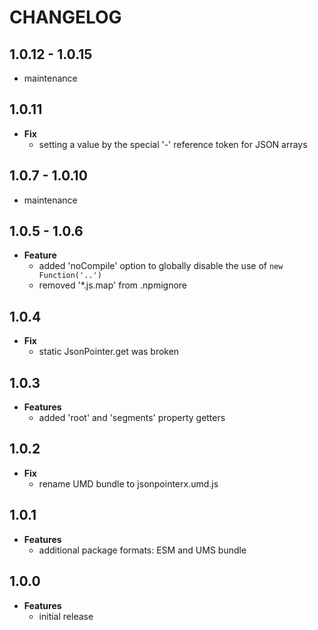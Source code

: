 # CHANGELOG

## 1.0.12 - 1.0.15

* maintenance

## 1.0.11

* **Fix**
  * setting a value by the special '-' reference token for JSON arrays

## 1.0.7 - 1.0.10

* maintenance

## 1.0.5 - 1.0.6

* **Feature**
  * added 'noCompile' option to globally disable the use of `new Function('..')`
  * removed '*.js.map' from .npmignore

## 1.0.4

* **Fix**
  * static JsonPointer.get was broken

## 1.0.3

* **Features**
  * added 'root' and 'segments' property getters

## 1.0.2

* **Fix**
  * rename UMD bundle to jsonpointerx.umd.js

## 1.0.1

* **Features**
  * additional package formats: ESM and UMS bundle

## 1.0.0

* **Features**
  * initial release
